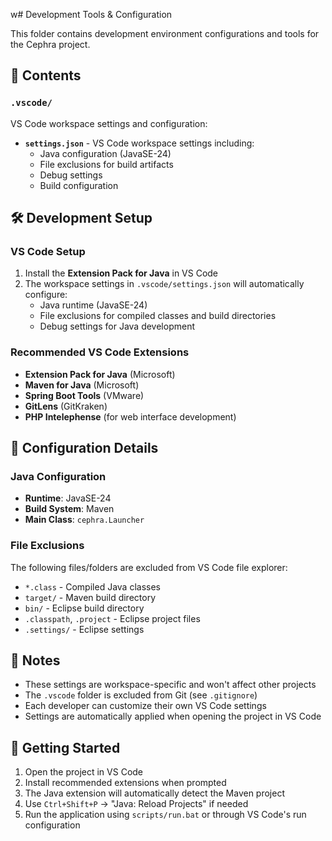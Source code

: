 w# Development Tools & Configuration

This folder contains development environment configurations and tools for the Cephra project.

## 📁 Contents

### `.vscode/`
VS Code workspace settings and configuration:
- **`settings.json`** - VS Code workspace settings including:
  - Java configuration (JavaSE-24)
  - File exclusions for build artifacts
  - Debug settings
  - Build configuration

## 🛠️ Development Setup

### VS Code Setup
1. Install the **Extension Pack for Java** in VS Code
2. The workspace settings in `.vscode/settings.json` will automatically configure:
   - Java runtime (JavaSE-24)
   - File exclusions for compiled classes and build directories
   - Debug settings for Java development

### Recommended VS Code Extensions
- **Extension Pack for Java** (Microsoft)
- **Maven for Java** (Microsoft)
- **Spring Boot Tools** (VMware)
- **GitLens** (GitKraken)
- **PHP Intelephense** (for web interface development)

## 🔧 Configuration Details

### Java Configuration
- **Runtime**: JavaSE-24
- **Build System**: Maven
- **Main Class**: `cephra.Launcher`

### File Exclusions
The following files/folders are excluded from VS Code file explorer:
- `*.class` - Compiled Java classes
- `target/` - Maven build directory
- `bin/` - Eclipse build directory
- `.classpath`, `.project` - Eclipse project files
- `.settings/` - Eclipse settings

## 📝 Notes

- These settings are workspace-specific and won't affect other projects
- The `.vscode` folder is excluded from Git (see `.gitignore`)
- Each developer can customize their own VS Code settings
- Settings are automatically applied when opening the project in VS Code

## 🚀 Getting Started

1. Open the project in VS Code
2. Install recommended extensions when prompted
3. The Java extension will automatically detect the Maven project
4. Use `Ctrl+Shift+P` → "Java: Reload Projects" if needed
5. Run the application using `scripts/run.bat` or through VS Code's run configuration
